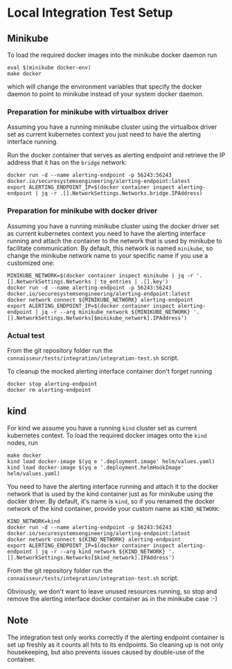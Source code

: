 # Local Integration Test Setup

## Minikube

To load the required docker images into the minikube docker daemon run

```shell
eval $(minikube docker-env)
make docker
```

which will change the environment variables that specify the docker daemon to point to minikube instead of your system docker daemon.

### Preparation for minikube with virtualbox driver

Assuming you have a running minikube cluster using the virtualbox driver set as current kubernetes context you just need to have the alerting interface running.

Run the docker container that serves as alerting endpoint and retrieve the IP address that it has on the `bridge` network:

```shell
docker run -d --name alerting-endpoint -p 56243:56243 docker.io/securesystemsengineering/alerting-endpoint:latest
export ALERTING_ENDPOINT_IP=$(docker container inspect alerting-endpoint | jq -r .[].NetworkSettings.Networks.bridge.IPAddress)
```

### Preparation for minikube with docker driver

Assuming you have a running minikube cluster using the docker driver set as current kubernetes context you need to have the alerting interface running and attach the container to the network that is used by minikube to facilitate communication. By default, this network is named `minikube`, so change the minikube network name to your specific name if you use a customized one:

```shell
MINIKUBE_NETWORK=$(docker container inspect minikube | jq -r '.[].NetworkSettings.Networks | to_entries | .[].key')
docker run -d --name alerting-endpoint -p 56243:56243 docker.io/securesystemsengineering/alerting-endpoint:latest
docker network connect ${MINIKUBE_NETWORK} alerting-endpoint
export ALERTING_ENDPOINT_IP=$(docker container inspect alerting-endpoint | jq -r --arg minikube_network ${MINIKUBE_NETWORK} '.[].NetworkSettings.Networks[$minikube_network].IPAddress')
```

### Actual test

From the git repository folder run the `connaisseur/tests/integration/integration-test.sh` script.

To cleanup the mocked alerting interface container don't forget running

```shell
docker stop alerting-endpoint
docker rm alerting-endpoint
```

## kind

For kind we assume you have a running `kind` cluster set as current kubernetes context. To load the required docker images onto the `kind` nodes, run

```shell
make docker
kind load docker-image $(yq e '.deployment.image' helm/values.yaml)
kind load docker-image $(yq e '.deployment.helmHookImage' helm/values.yaml)
```

You need to have the alerting interface running and attach it to the docker network that is used by the kind container just as for minikube using the docker driver. By default, it's name is `kind`, so if you renamed the docker network of the kind container, provide your custom name as `KIND_NETWORK`:

```shell
KIND_NETWORK=kind
docker run -d --name alerting-endpoint -p 56243:56243 docker.io/securesystemsengineering/alerting-endpoint:latest
docker network connect ${KIND_NETWORK} alerting-endpoint
export ALERTING_ENDPOINT_IP=$(docker container inspect alerting-endpoint | jq -r --arg kind_network ${KIND_NETWORK} '.[].NetworkSettings.Networks[$kind_network].IPAddress')
```

From the git repository folder run the `connaisseur/tests/integration/integration-test.sh` script.

Obviously, we don't want to leave unused resources running, so stop and remove the alerting interface docker container as in the minikube case :-)

## Note

The integration test only works correctly if the alerting endpoint container is set up freshly as it counts all hits to its endpoints. So cleaning up is not only housekeeping, but also prevents issues caused by double-use of the container.
